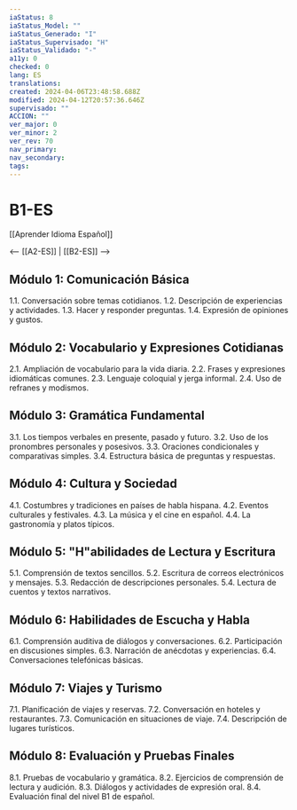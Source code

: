 ```yaml
---
iaStatus: 8
iaStatus_Model: ""
iaStatus_Generado: "I"
iaStatus_Supervisado: "H"
iaStatus_Validado: "-"
a11y: 0
checked: 0
lang: ES
translations: 
created: 2024-04-06T23:48:58.688Z
modified: 2024-04-12T20:57:36.646Z
supervisado: ""
ACCION: ""
ver_major: 0
ver_minor: 2
ver_rev: 70
nav_primary: 
nav_secondary: 
tags:
---
```

# B1-ES

[[Aprender Idioma Español]]

<-- [[A2-ES]] | [[B2-ES]] --> 

## Módulo 1: Comunicación Básica

1.1. Conversación sobre temas cotidianos.
1.2. Descripción de experiencias y actividades.
1.3. Hacer y responder preguntas.
1.4. Expresión de opiniones y gustos.

## Módulo 2: Vocabulario y Expresiones Cotidianas

2.1. Ampliación de vocabulario para la vida diaria.
2.2. Frases y expresiones idiomáticas comunes.
2.3. Lenguaje coloquial y jerga informal.
2.4. Uso de refranes y modismos.

## Módulo 3: Gramática Fundamental

3.1. Los tiempos verbales en presente, pasado y futuro.
3.2. Uso de los pronombres personales y posesivos.
3.3. Oraciones condicionales y comparativas simples.
3.4. Estructura básica de preguntas y respuestas.

## Módulo 4: Cultura y Sociedad

4.1. Costumbres y tradiciones en países de habla hispana.
4.2. Eventos culturales y festivales.
4.3. La música y el cine en español.
4.4. La gastronomía y platos típicos.

## Módulo 5: "H"abilidades de Lectura y Escritura

5.1. Comprensión de textos sencillos.
5.2. Escritura de correos electrónicos y mensajes.
5.3. Redacción de descripciones personales.
5.4. Lectura de cuentos y textos narrativos.

## Módulo 6: Habilidades de Escucha y Habla

6.1. Comprensión auditiva de diálogos y conversaciones.
6.2. Participación en discusiones simples.
6.3. Narración de anécdotas y experiencias.
6.4. Conversaciones telefónicas básicas.

## Módulo 7: Viajes y Turismo

7.1. Planificación de viajes y reservas.
7.2. Conversación en hoteles y restaurantes.
7.3. Comunicación en situaciones de viaje.
7.4. Descripción de lugares turísticos.

## Módulo 8: Evaluación y Pruebas Finales

8.1. Pruebas de vocabulario y gramática.
8.2. Ejercicios de comprensión de lectura y audición.
8.3. Diálogos y actividades de expresión oral.
8.4. Evaluación final del nivel B1 de español.


